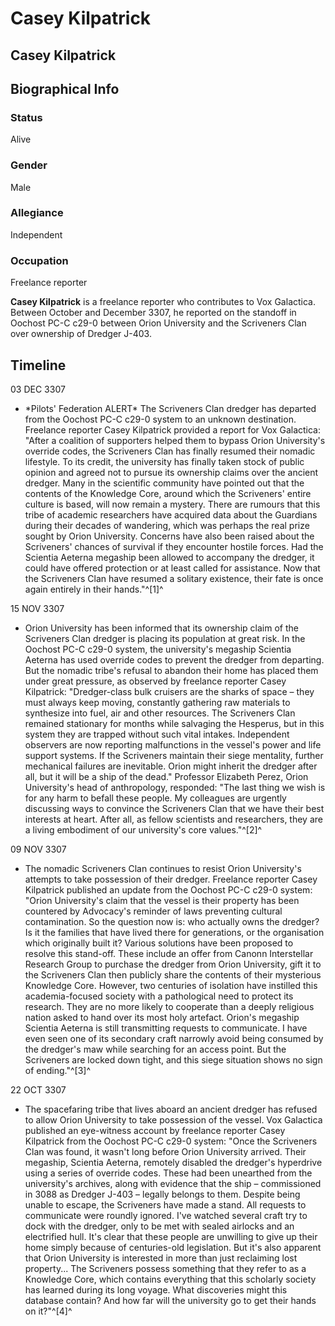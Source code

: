 # Casey Kilpatrick
## Casey Kilpatrick

		

## Biographical Info

### Status

Alive

### Gender

Male

### Allegiance

Independent

### Occupation

Freelance reporter

**Casey Kilpatrick** is a freelance reporter who contributes to Vox Galactica. Between October and December 3307, he reported on the standoff in Oochost PC-C c29-0 between Orion University and the Scriveners Clan over ownership of Dredger J-403.

## Timeline

03 DEC 3307

- \*Pilots' Federation ALERT\*
The Scriveners Clan dredger has departed from the Oochost PC-C c29-0 system to an unknown destination. Freelance reporter Casey Kilpatrick provided a report for Vox Galactica: "After a coalition of supporters helped them to bypass Orion University's override codes, the Scriveners Clan has finally resumed their nomadic lifestyle. To its credit, the university has finally taken stock of public opinion and agreed not to pursue its ownership claims over the ancient dredger. Many in the scientific community have pointed out that the contents of the Knowledge Core, around which the Scriveners' entire culture is based, will now remain a mystery. There are rumours that this tribe of academic researchers have acquired data about the Guardians during their decades of wandering, which was perhaps the real prize sought by Orion University. Concerns have also been raised about the Scriveners' chances of survival if they encounter hostile forces. Had the Scientia Aeterna megaship been allowed to accompany the dredger, it could have offered protection or at least called for assistance. Now that the Scriveners Clan have resumed a solitary existence, their fate is once again entirely in their hands."^[1]^

15 NOV 3307

- Orion University has been informed that its ownership claim of the Scriveners Clan dredger is placing its population at great risk. In the Oochost PC-C c29-0 system, the university's megaship Scientia Aeterna has used override codes to prevent the dredger from departing. But the nomadic tribe's refusal to abandon their home has placed them under great pressure, as observed by freelance reporter Casey Kilpatrick: "Dredger-class bulk cruisers are the sharks of space – they must always keep moving, constantly gathering raw materials to synthesize into fuel, air and other resources. The Scriveners Clan remained stationary for months while salvaging the Hesperus, but in this system they are trapped without such vital intakes. Independent observers are now reporting malfunctions in the vessel's power and life support systems. If the Scriveners maintain their siege mentality, further mechanical failures are inevitable. Orion might inherit the dredger after all, but it will be a ship of the dead." Professor Elizabeth Perez, Orion University's head of anthropology, responded: "The last thing we wish is for any harm to befall these people. My colleagues are urgently discussing ways to convince the Scriveners Clan that we have their best interests at heart. After all, as fellow scientists and researchers, they are a living embodiment of our university's core values."^[2]^

09 NOV 3307

- The nomadic Scriveners Clan continues to resist Orion University's attempts to take possession of their dredger. Freelance reporter Casey Kilpatrick published an update from the Oochost PC-C c29-0 system: "Orion University's claim that the vessel is their property has been countered by Advocacy's reminder of laws preventing cultural contamination. So the question now is: who actually owns the dredger? Is it the families that have lived there for generations, or the organisation which originally built it? Various solutions have been proposed to resolve this stand-off. These include an offer from Canonn Interstellar Research Group to purchase the dredger from Orion University, gift it to the Scriveners Clan then publicly share the contents of their mysterious Knowledge Core. However, two centuries of isolation have instilled this academia-focused society with a pathological need to protect its research. They are no more likely to cooperate than a deeply religious nation asked to hand over its most holy artefact. Orion's megaship Scientia Aeterna is still transmitting requests to communicate. I have even seen one of its secondary craft narrowly avoid being consumed by the dredger's maw while searching for an access point. But the Scriveners are locked down tight, and this siege situation shows no sign of ending."^[3]^

22 OCT 3307

- The spacefaring tribe that lives aboard an ancient dredger has refused to allow Orion University to take possession of the vessel. Vox Galactica published an eye-witness account by freelance reporter Casey Kilpatrick from the Oochost PC-C c29-0 system: "Once the Scriveners Clan was found, it wasn't long before Orion University arrived. Their megaship, Scientia Aeterna, remotely disabled the dredger's hyperdrive using a series of override codes. These had been unearthed from the university's archives, along with evidence that the ship – commissioned in 3088 as Dredger J-403 – legally belongs to them. Despite being unable to escape, the Scriveners have made a stand. All requests to communicate were roundly ignored. I've watched several craft try to dock with the dredger, only to be met with sealed airlocks and an electrified hull. It's clear that these people are unwilling to give up their home simply because of centuries-old legislation. But it's also apparent that Orion University is interested in more than just reclaiming lost property... The Scriveners possess something that they refer to as a Knowledge Core, which contains everything that this scholarly society has learned during its long voyage. What discoveries might this database contain? And how far will the university go to get their hands on it?"^[4]^